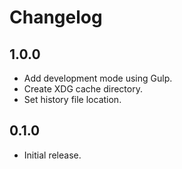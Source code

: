 # Changelog

## 1.0.0

- Add development mode using Gulp.
- Create XDG cache directory.
- Set history file location.

## 0.1.0

- Initial release.
